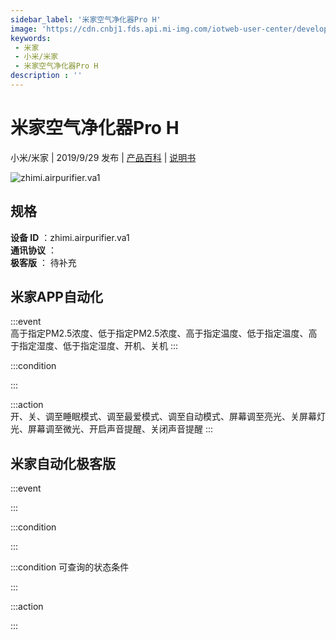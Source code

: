 ```yaml
---
sidebar_label: '米家空气净化器Pro H'
image: 'https://cdn.cnbj1.fds.api.mi-img.com/iotweb-user-center/developer_1679070104334lEumDSPi.png?GalaxyAccessKeyId=AKVGLQWBOVIRQ3XLEW&Expires=9223372036854775807&Signature=N+QWMm9x6vobKGBBqr0/rTVq6Zo='
keywords: 
 - 米家
 - 小米/米家
 - 米家空气净化器Pro H
description : ''
---
```

# 米家空气净化器Pro H

小米/米家 | 2019/9/29 发布 | [产品百科](https://home.mi.com/webapp/content/baike/product/index.html?model=zhimi.airpurifier.va1/) | [说明书](https://home.mi.com/views/introduction.html?model=zhimi.airpurifier.va1&region=cn)

![zhimi.airpurifier.va1](https://cdn.cnbj1.fds.api.mi-img.com/iotweb-user-center/developer_1679070104334lEumDSPi.png?GalaxyAccessKeyId=AKVGLQWBOVIRQ3XLEW&Expires=9223372036854775807&Signature=N+QWMm9x6vobKGBBqr0/rTVq6Zo=)

## 规格  
> 
**设备 ID** ：zhimi.airpurifier.va1  
**通讯协议** ：  
**极客版**  ： 待补充 


## 米家APP自动化  

:::event  
高于指定PM2.5浓度、低于指定PM2.5浓度、高于指定温度、低于指定温度、高于指定湿度、低于指定湿度、开机、关机
:::

:::condition  

:::

:::action   
开、关、调至睡眠模式、调至最爱模式、调至自动模式、屏幕调至亮光、关屏幕灯光、屏幕调至微光、开启声音提醒、关闭声音提醒
:::

## 米家自动化极客版  

:::event  

:::

:::condition  

:::

:::condition 可查询的状态条件  

:::

:::action  

:::

        
